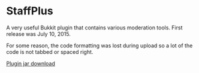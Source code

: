 # StaffPlus
A very useful Bukkit plugin that contains various moderation tools. First release was July 10, 2015.

For some reason, the code formatting was lost during upload so a lot of the code is not tabbed or spaced right.

[Plugin jar download](http://zencode.org/downloads/files/StaffPlus.jar)
